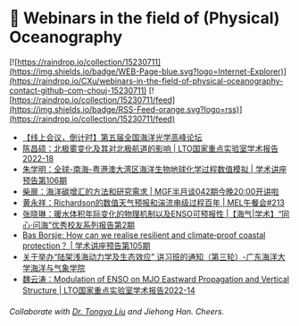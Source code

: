 # 🌊 Webinars in the field of (Physical) Oceanography

[![https://raindrop.io/collection/15230711](https://img.shields.io/badge/WEB-Page-blue.svg?logo=Internet-Explorer)](https://raindrop.io/CXu/webinars-in-the-field-of-physical-oceanography-contact-github-com-chouj-15230711) [![https://raindrop.io/collection/15230711/feed](https://img.shields.io/badge/RSS-Feed-orange.svg?logo=rss)](https://raindrop.io/collection/15230711/feed)

<!-- BLOG-POST-LIST:START -->
- [【线上会议，倒计时】第五届全国海洋光学高峰论坛](https://mp.weixin.qq.com/s/L48THknO9kTqoHpcs6JUHg)
- [陈昌硕：北极雾变化及其对北极航道的影响 | LTO国家重点实验室学术报告2022-18](https://mp.weixin.qq.com/s/dbf33cPBS06Pid17GqPP5g)
- [朱学明：全球-南海-粤港澳大湾区海洋生物地球化学过程数值模拟 | 学术讲座预告第106期](https://mp.weixin.qq.com/s/LiuJVUPmfDoGyAB-VaEaaw)
- [柴扉：海洋碳增汇的方法和研究需求 | MGF半月谈042期今晚20:00开讲啦](https://mp.weixin.qq.com/s/wVlehISi_51uKdsLr_JjfA)
- [黄永祥：Richardson的数值天气预报和湍流串级过程百年 | MEL午餐会#213](https://mp.weixin.qq.com/s/FC5jqztTb4WJfzCVXcx5YA)
- [张晓琳：暖水体积年际变化的物理机制以及ENSO可预报性 |【海气|学术】“同心·问海”优秀校友系列报告第2期](https://mp.weixin.qq.com/s/u8AC41C_Gcme_65Ltv-cBw)
- [Bas Borsje: How can we realise resilient and climate‐proof coastal protection？ | 学术讲座预告第105期](https://mp.weixin.qq.com/s/c-ZcY-JHeaDKs0E6xAsExw)
- [关于举办“陆架浅海动力学及生态效应” 讲习班的通知（第三轮）-广东海洋大学海洋与气象学院](https://hyqx.gdou.edu.cn/info/1063/3084.htm)
- [魏云涛：Modulation of ENSO on MJO Eastward Propagation and Vertical Structure | LTO国家重点实验室学术报告2022-14](https://mp.weixin.qq.com/s/Q4dcWyMvYdi0hVroHMIUQg)
<!-- BLOG-POST-LIST:END -->

###### Collaborate with [Dr. Tongya Liu](https://liutongya.github.io/) and Jiehong Han. Cheers.
